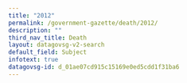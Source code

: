 ```yaml
---
title: "2012"
permalink: /government-gazette/death/2012/
description: ""
third_nav_title: Death
layout: datagovsg-v2-search
default_field: Subject
infotext: true
datagovsg-id: d_01ae07cd915c15169e0ed5cdd1f31ba6
---
```

